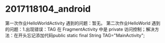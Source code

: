 # 2017118104_android
第一次作业HelloWorldActivity
    遇到的问题：暂无。
第二次作业HelloWorld
    遇到的问题：1.出现错误：TAG 在 FragmentActivity 中是 private 访问控制；解决方法：在开头忘记添加代码public static final  String TAG="MainActivity";
